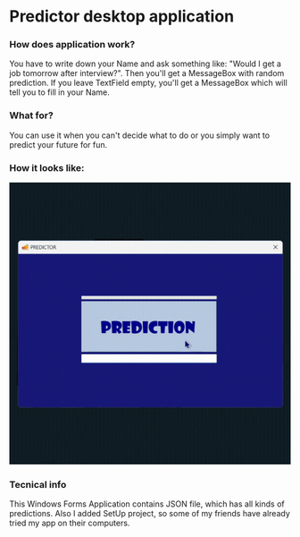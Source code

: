 # Predictor desktop application

### How does application work?
You have to write down your Name and ask something like: "Would I get a job tomorrow after interview?".
Then you'll get a MessageBox with random prediction.
If you leave TextField empty, you'll get a MessageBox which will tell you to fill in your Name.

### What for?
You can use it when you can't decide what to do or you simply want to predict your future for fun. 

### How it looks like:
![Predictor Aplication](./Resources/PredictorVideo.gif)

### Tecnical info
This Windows Forms Application contains JSON file, which has all kinds of predictions.
Also I added SetUp project, so some of my friends have already tried my app on their computers.
